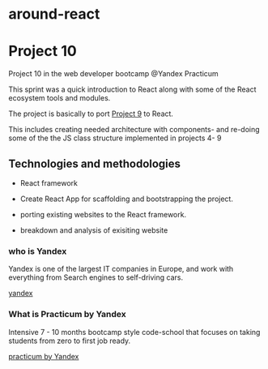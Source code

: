 # around-react

# Project 10
Project 10 in the web developer bootcamp @Yandex Practicum

This sprint was a quick introduction to React along with some of the React ecosystem tools and modules.

The project is basically to port [Project 9](https://github.com/datvidc/web_project_4) to React.

This includes creating needed architecture with components- and re-doing some of the the JS class structure implemented in projects 4- 9

## Technologies and methodologies
- React framework
- Create React App for scaffolding and bootstrapping the project.

- porting existing websites to the React framework.
- breakdown and analysis of exisiting website

### who is Yandex
Yandex is one of the largest IT companies in Europe, and work with everything from Search engines to self-driving cars.

[yandex](https;//www.yandex.com)

### What is Practicum by Yandex
Intensive 7 - 10 months bootcamp style code-school that focuses on taking students from zero to first job ready.

[practicum by Yandex](https://practicum.yandex.com/)

